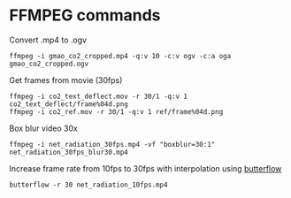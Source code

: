 # FFMPEG commands

Convert .mp4 to .ogv

```
ffmpeg -i gmao_co2_cropped.mp4 -q:v 10 -c:v ogv -c:a oga gmao_co2_cropped.ogv
```

Get frames from movie (30fps)

```
ffmpeg -i co2_text_deflect.mov -r 30/1 -q:v 1 co2_text_deflect/frame%04d.png
ffmpeg -i co2_ref.mov -r 30/1 -q:v 1 ref/frame%04d.png
```

Box blur video 30x

```
ffmpeg -i net_radiation_30fps.mp4 -vf "boxblur=30:1" net_radiation_30fps_blur30.mp4
```

Increase frame rate from 10fps to 30fps with interpolation using [butterflow](https://github.com/dthpham/butterflow)

```
butterflow -r 30 net_radiation_10fps.mp4
```
